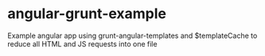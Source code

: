 angular-grunt-example
=====================

Example angular app using grunt-angular-templates and $templateCache to reduce all HTML and JS requests into one file  
